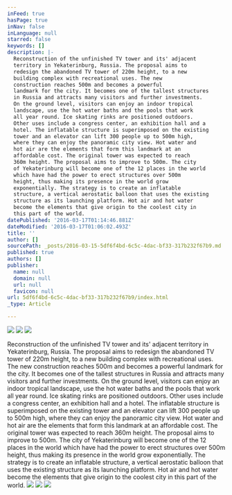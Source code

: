 ```yaml
---
inFeed: true
hasPage: true
inNav: false
inLanguage: null
starred: false
keywords: []
description: |-
  Reconstruction of the unfinished TV tower and its' adjacent
  territory in Yekaterinburg, Russia. The proposal aims to
  redesign the abandoned TV tower of 220m height, to a new
  building complex with recreational uses. The new
  construction reaches 500m and becomes a powerful
  landmark for the city. It becomes one of the tallest structures
  in Russia and attracts many visitors and further investments.
  On the ground level, visitors can enjoy an indoor tropical
  landscape, use the hot water baths and the pools that work
  all year round. Ice skating rinks are positioned outdoors.
  Other uses include a congress center, an exhibition hall and a
  hotel. The inflatable structure is superimposed on the existing
  tower and an elevator can lift 300 people up to 500m high,
  where they can enjoy the panoramic city view. Hot water and
  hot air are the elements that form this landmark at an
  affordable cost. The original tower was expected to reach
  360m height. The proposal aims to improve to 500m. The city
  of Yekaterinburg will become one of the 12 places in the world
  which have had the power to erect structures over 500m
  height, thus making its presence in the world grow
  exponentially. The strategy is to create an inflatable
  structure, a vertical aerostatic balloon that uses the existing
  structure as its launching platform. Hot air and hot water
  become the elements that give origin to the coolest city in
  this part of the world.
datePublished: '2016-03-17T01:14:46.881Z'
dateModified: '2016-03-17T01:06:02.493Z'
title: ''
author: []
sourcePath: _posts/2016-03-15-5df6f4bd-6c5c-4dac-bf33-317b232f67b9.md
published: true
authors: []
publisher:
  name: null
  domain: null
  url: null
  favicon: null
url: 5df6f4bd-6c5c-4dac-bf33-317b232f67b9/index.html
_type: Article

---
```

![](https://the-grid-user-content.s3-us-west-2.amazonaws.com/f213e896-8f67-457a-a0f1-e81661d60936.jpg)
![](https://the-grid-user-content.s3-us-west-2.amazonaws.com/6adfe7d2-998e-4ae2-b79a-8dbb95fa8385.jpg)
![](https://the-grid-user-content.s3-us-west-2.amazonaws.com/bd926e4f-6cfb-4c99-8e2b-6c18dcf4359f.jpg)

Reconstruction of the unfinished TV tower and its' adjacent
territory in Yekaterinburg, Russia. The proposal aims to
redesign the abandoned TV tower of 220m height, to a new
building complex with recreational uses. The new
construction reaches 500m and becomes a powerful
landmark for the city. It becomes one of the tallest structures
in Russia and attracts many visitors and further investments.
On the ground level, visitors can enjoy an indoor tropical
landscape, use the hot water baths and the pools that work
all year round. Ice skating rinks are positioned outdoors.
Other uses include a congress center, an exhibition hall and a
hotel. The inflatable structure is superimposed on the existing
tower and an elevator can lift 300 people up to 500m high,
where they can enjoy the panoramic city view. Hot water and
hot air are the elements that form this landmark at an
affordable cost. The original tower was expected to reach
360m height. The proposal aims to improve to 500m. The city
of Yekaterinburg will become one of the 12 places in the world
which have had the power to erect structures over 500m
height, thus making its presence in the world grow
exponentially. The strategy is to create an inflatable
structure, a vertical aerostatic balloon that uses the existing
structure as its launching platform. Hot air and hot water
become the elements that give origin to the coolest city in
this part of the world.
![](https://the-grid-user-content.s3-us-west-2.amazonaws.com/2e0a7fe6-87f8-4193-8d21-fbc0e86156a1.jpg)
![](https://the-grid-user-content.s3-us-west-2.amazonaws.com/50871779-8bf0-448b-b33c-16f6d111ad3c.jpg)
![](https://the-grid-user-content.s3-us-west-2.amazonaws.com/ae2e4501-d72a-44e4-b8af-036dade74634.jpg)
